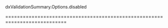 <!--id-->dxValidationSummary.Options.disabled<!--/id-->
<!--merge--><!--/merge-->
<!--hidden--><!--/hidden-->
===========================================================================
